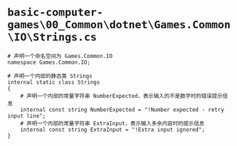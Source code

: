 # `basic-computer-games\00_Common\dotnet\Games.Common\IO\Strings.cs`

```
# 声明一个命名空间为 Games.Common.IO
namespace Games.Common.IO;

# 声明一个内部的静态类 Strings
internal static class Strings
{
    # 声明一个内部的常量字符串 NumberExpected，表示输入的不是数字时的错误提示信息
    internal const string NumberExpected = "!Number expected - retry input line";
    # 声明一个内部的常量字符串 ExtraInput，表示输入多余内容时的提示信息
    internal const string ExtraInput = "!Extra input ignored";
}
```